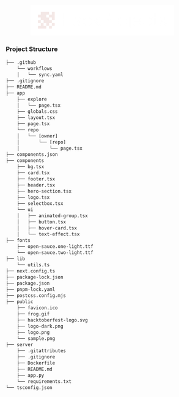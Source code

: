 <p align="center"><img src="./public/logo-dark.png" alt="logo" /></p>
<!-- <p align="center">Your go-to platform for discovering and contributing to Hacktoberfest projects</p> -->

### Project Structure

```
├── .github
    └── workflows
    │   └── sync.yaml
├── .gitignore
├── README.md
├── app
    ├── explore
    │   └── page.tsx
    ├── globals.css
    ├── layout.tsx
    ├── page.tsx
    └── repo
    │   └── [owner]
    │       └── [repo]
    │           └── page.tsx
├── components.json
├── components
    ├── bg.tsx
    ├── card.tsx
    ├── footer.tsx
    ├── header.tsx
    ├── hero-section.tsx
    ├── logo.tsx
    ├── selectbox.tsx
    └── ui
    │   ├── animated-group.tsx
    │   ├── button.tsx
    │   ├── hover-card.tsx
    │   └── text-effect.tsx
├── fonts
    ├── open-sauce.one-light.ttf
    └── open-sauce.two-light.ttf
├── lib
    └── utils.ts
├── next.config.ts
├── package-lock.json
├── package.json
├── pnpm-lock.yaml
├── postcss.config.mjs
├── public
    ├── favicon.ico
    ├── frog.gif
    ├── hacktoberfest-logo.svg
    ├── logo-dark.png
    ├── logo.png
    └── sample.png
├── server
    ├── .gitattributes
    ├── .gitignore
    ├── Dockerfile
    ├── README.md
    ├── app.py
    └── requirements.txt
└── tsconfig.json
```
